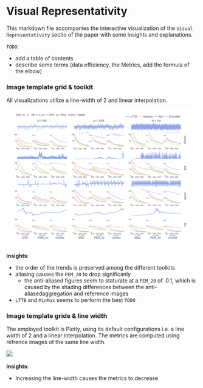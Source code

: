 # Visual Representativity

This markdown file accompanies the interactive visualization of the `Visual Representativity` sectio of the paper with some insights and explanations.

`TODO`: 
- add a table of contents
- describe some terms (data efficiency, the Metrics, add the formula of the elbow)


### Image template grid & toolkit

All visualizations utilize a line-width of 2 and linear interpolation.

![](../gifs/toolkit_aa.gif)

**insights**:
- the order of the trends is preserved among the different toolkits
- aliasing causes the `PEM_20` to drop significanly
    - the anti-aliased figures seem to staturate at a `PEM_20` of .0.1, which is caused by the shading differences between the anti-aliasedaggregation and reference images
- `LTTB` and `MinMax` seems to perform the best `TODO`


### Image template gride & line width

The employed toolkit is Plotly, using its default configurations i.e. a line width of 2 
and a linear interpolation. The metrics are computed using refrence images of the same line width.

![](../gifs/plotly_default_slider%3Dlw.gif)

**insights**:
- Increasing the line-width causes the metrics to decrease